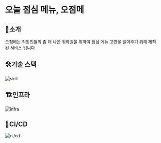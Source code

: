 # 오늘 점심 메뉴, 오점메

## 🍚소개

오점메는 직장인들의 좀 더 나은 워라벨을 위하여 점심 메뉴 고민을 덜어주기 위해 제작된 서비스 입니다.

## 🛠️기술 스택

![skill](https://github.com/SeongMini95/o_jeom_me/assets/88890604/771e9bf1-6467-47f2-baad-01e5cb5b940c)

## 🏗️인프라

![infra](https://github.com/SeongMini95/o_jeom_me/assets/88890604/8c5ad7fe-4967-4578-8552-d58c2bea1906)

## 🔁CI/CD

![ci/cd](https://github.com/SeongMini95/o_jeom_me/assets/88890604/905fad18-a953-4324-99a7-1d4b7c983ddc)
